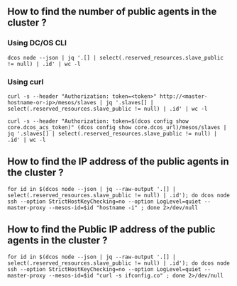## How to find the number of public agents in the cluster ?

### Using DC/OS CLI
```
dcos node --json | jq '.[] | select(.reserved_resources.slave_public != null) | .id' | wc -l
```

### Using curl
```
curl -s --header "Authorization: token=<token>" http://<master-hostname-or-ip>/mesos/slaves | jq '.slaves[] | select(.reserved_resources.slave_public != null) | .id' | wc -l
```

```
curl -s --header "Authorization: token=$(dcos config show core.dcos_acs_token)" (dcos config show core.dcos_url)/mesos/slaves | jq '.slaves[] | select(.reserved_resources.slave_public != null) | .id' | wc -l
```


## How to find the IP address of the public agents in the cluster ?

```
for id in $(dcos node --json | jq --raw-output '.[] | select(.reserved_resources.slave_public != null) | .id'); do dcos node ssh --option StrictHostKeyChecking=no --option LogLevel=quiet --master-proxy --mesos-id=$id "hostname -i" ; done 2>/dev/null
```


## How to find the Public IP address of the public agents in the cluster ?

```
for id in $(dcos node --json | jq --raw-output '.[] | select(.reserved_resources.slave_public != null) | .id'); do dcos node ssh --option StrictHostKeyChecking=no --option LogLevel=quiet --master-proxy --mesos-id=$id "curl -s ifconfig.co" ; done 2>/dev/null
```
